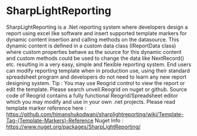 # SharpLightReporting

SharpLightReporting is a .Net reporting system where developers design a report using excel like software and insert supported template markers for dynamic content insertion and calling methods on the datasource.
This dynamic content is defined in a custom data class (IReportData class) where custom properties behave as the source for this dynamic content and custom methods could be used to change the data like NextRecord() etc. resulting in a very easy, simple and flexible reporting system.
End users can modify reporting template when in production use, using their standard spreadsheet program and developers do not need to learn any new report designing system. 
Tip : You may use Reogrid control to view the report or edit the template. Please search unvell.Reogrid on nuget or github. Source code of Reogrid contains a fully functional Reogrid/Spreadsheet editor which you may modify and use in your own .net projects.
Please read template marker reference here : https://github.com/himanshukodwani/sharplightreporting/wiki/Template-Tag-(Template-Markers)-Reference
Nuget Info : https://www.nuget.org/packages/SharpLightReporting/
